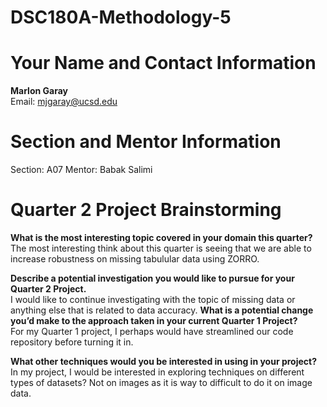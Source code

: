 # DSC180A-Methodology-5

# Your Name and Contact Information
**Marlon Garay**  
Email: [mjgaray@ucsd.edu](mailto:mjgaray@ucsd.edu)

# Section and Mentor Information
Section: A07 
Mentor: Babak Salimi

# Quarter 2 Project Brainstorming

**What is the most interesting topic covered in your domain this quarter?**  
The most interesting think about this quarter is seeing that we are able to increase robustness on missing tabulular data using ZORRO.

**Describe a potential investigation you would like to pursue for your Quarter 2 Project.**  
I would like to continue investigating with the topic of missing data or anything else that is related to data accuracy.
**What is a potential change you’d make to the approach taken in your current Quarter 1 Project?**  
For my Quarter 1 project, I perhaps would have streamlined our code repository before turning it in.

**What other techniques would you be interested in using in your project?**  
In my project, I would be interested in exploring techniques on different types of datasets? Not on images as it is way to difficult to do it on image data.
